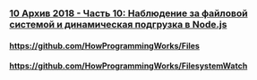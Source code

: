 ### [10 Архив 2018 - Часть 10: Наблюдение за файловой системой и динамическая подгрузка в Node.js](https://www.youtube.com/watch?v=0EQQZvNM_uo)

#### https://github.com/HowProgrammingWorks/Files

#### https://github.com/HowProgrammingWorks/FilesystemWatch


